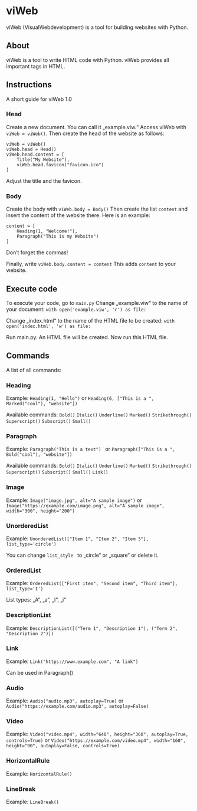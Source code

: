 # viWeb
viWeb (VisualWebdevelopment) is a tool for building websites with Python.

## About
viWeb is a tool to write HTML code with Python. viWeb provides all important tags in HTML.

## Instructions
A short guide for viWeb 1.0

### Head
Create a new document. You can call it „example.viw.“ Access viWeb with ``` viWeb = viWeb() ```. Then create the head of the website as follows:
```
viWeb = viWeb()
viWeb.head = Head()
viWeb.head.content = [
    Title("My Website"),
    viWeb.head.favicon("favicon.ico")
]
```
Adjust the title and the favicon.

### Body
Create the body with ``` viWeb.body = Body() ```
Then create the list ``` content ``` and insert the content of the website there. Here is an example:
```
content = [
    Heading(1, "Welcome!"),
    Paragraph("This is my Website")
]
```
Don’t forget the commas!

Finally, write ``` viWeb.body.content = content ```
This adds ```content``` to your website.

## Execute code
To execute your code, go to ``` main.py ```
Change „example.viw“ to the name of your document: ``` with open('example.viw', 'r') as file: ```

Change „index.html“ to the name of the HTML file to be created: ``` with open('index.html', 'w') as file: ```

Run main.py. An HTML file will be created.
Now run this HTML file.

## Commands
A list of all commands:

### Heading
Example: ``` Heading(1, "Hello") ``` or ``` Heading(6, ["This is a ", Marked("cool"), "website"]) ```

Available commands:
```Bold()```
```Italic()```
```Underline()```
```Marked()```
```Strikethrough()```
```Superscript()```
```Subscript()```
```Small()```

### Paragraph
Example: ```Paragraph("This is a text") ``` or ```Paragraph(["This is a ", Bold("cool"), "website"])```

Available commands:
```Bold()```
```Italic()```
```Underline()```
```Marked()```
```Strikethrough()```
```Superscript()```
```Subscript()```
```Small()```
```Link()```

### Image
Example: ```Image("image.jpg", alt="A sample image")``` or ```Image("https://example.com/image.png", alt="A sample image", width="300", height="200")```

### UnorderedList
Example: ```UnorderedList(["Item 1", "Item 2", "Item 3"], list_type='circle') ```

You can change ```list_style ``` to „circle“ or „square“ or delete it.

### OrderedList
Example: ```OrderedList(["First item", "Second item", "Third item"], list_type='I')```

List types: „A“, „a“, „I“, „i“

### DescriptionList
Example: ```DescriptionList([("Term 1", "Description 1"), ("Term 2", "Description 2")])```

### Link
Example: ```Link("https://www.example.com", "A link")```

Can be used in Paragraph()

### Audio
Example: ```Audio("audio.mp3", autoplay=True)``` or ```Audio("https://example.com/audio.mp3", autoplay=False)```

### Video
Example: ```Video("video.mp4", width="640", height="360", autoplay=True, controls=True)``` or ```Video("https://example.com/video.mp4", width="160", height="90", autoplay=False, controls=True)```

### HorizontalRule
Example: ```HorizontalRule()```

### LineBreak
Example: ```LineBreak()```
